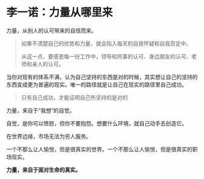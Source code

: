 # 李一诺：力量从哪里来

力量，从别人的认可带来的自信而来。

> 如果不清楚自己的优势和力量，就会陷入每天的自我怀疑和自我否定中。
>
> 从这一点，要感恩每一份工作中，领导和同事的认可、身边朋友的认可、老师和亲人的认可。

当你对现有的体系不满，认为自己坚持的东西是对的时候，其实想让自己的坚持的东西变成更为普遍的现实。唯一的路径就是让自己在现实的路径里自己成功。

> 只有自己成功，才能证明自己所坚持的是对的

力量，来自于“我想”的自觉。

自觉，是你可以愤怒，但你不要抱怨。想要什么环境，就自己动手去创造它。



在世界边缘，市场无法为穷人服务。



一个不那么让人愉悦，但是很真实的世界。一个不那么让人愉悦，但是很真实的职场现实。



**力量，来自于面对生命的真实。**

